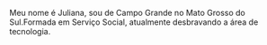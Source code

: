 Meu nome é Juliana, sou de Campo Grande no Mato Grosso do Sul.Formada em Serviço Social, atualmente desbravando a área de tecnologia.